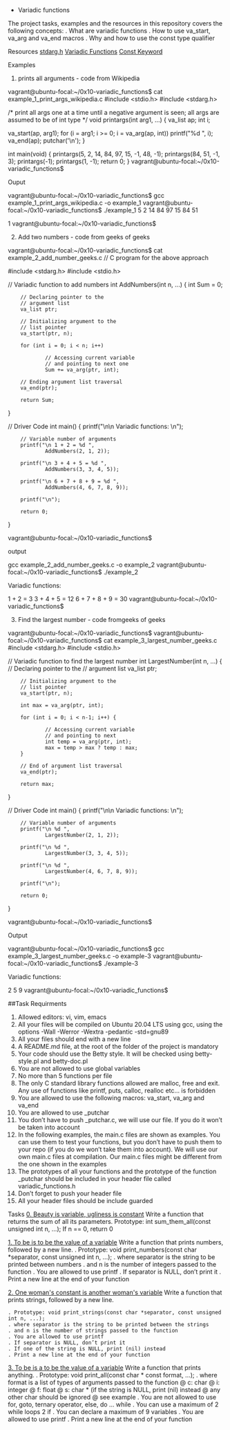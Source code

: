  - Variadic functions

The project tasks, examples and the resources in this repository covers the following concepts:
	. What are variadic functions
	. How to use va_start, va_arg and va_end macros
	. Why and how to use the const type qualifier

Resources
[stdarg.h](https://intranet.alxswe.com/rltoken/wLRJdO8pA2-Vb-rF2Y71sA)
[Variadic Functions](https://intranet.alxswe.com/rltoken/3gW8GycmyjarbJR76FkrzA)
[Const Keyword](https://intranet.alxswe.com/rltoken/_RRPCY32VODyN_r2HIEnBQ)

Examples
1. prints all arguments - code from Wikipedia


vagrant@ubuntu-focal:~/0x10-variadic_functions$ cat example_1_print_args_wikipedia.c
#include <stdio.h>
#include <stdarg.h>

/* print all args one at a time until a negative argument is seen;
   all args are assumed to be of int type */
void printargs(int arg1, ...)
{
  va_list ap;
  int i;

  va_start(ap, arg1);
  for (i = arg1; i >= 0; i = va_arg(ap, int))
    printf("%d ", i);
  va_end(ap);
  putchar('\n');
}

int main(void)
{
   printargs(5, 2, 14, 84, 97, 15, -1, 48, -1);
   printargs(84, 51, -1, 3);
   printargs(-1);
   printargs(1, -1);
   return 0;
}
vagrant@ubuntu-focal:~/0x10-variadic_functions$

Ouput

vagrant@ubuntu-focal:~/0x10-variadic_functions$ gcc example_1_print_args_wikipedia.c  -o example_1
vagrant@ubuntu-focal:~/0x10-variadic_functions$ ./example_1
5 2 14 84 97 15
84 51

1
vagrant@ubuntu-focal:~/0x10-variadic_functions$


2. Add two numbers - code from geeks of geeks


vagrant@ubuntu-focal:~/0x10-variadic_functions$ cat example_2_add_number_geeks.c
// C program for the above approach

#include <stdarg.h>
#include <stdio.h>

// Variadic function to add numbers
int AddNumbers(int n, ...)
{
        int Sum = 0;

        // Declaring pointer to the
        // argument list
        va_list ptr;

        // Initializing argument to the
        // list pointer
        va_start(ptr, n);

        for (int i = 0; i < n; i++)

                // Accessing current variable
                // and pointing to next one
                Sum += va_arg(ptr, int);

        // Ending argument list traversal
        va_end(ptr);

        return Sum;
}

// Driver Code
int main()
{
        printf("\n\n Variadic functions: \n");

        // Variable number of arguments
        printf("\n 1 + 2 = %d ",
                AddNumbers(2, 1, 2));

        printf("\n 3 + 4 + 5 = %d ",
                AddNumbers(3, 3, 4, 5));

        printf("\n 6 + 7 + 8 + 9 = %d ",
                AddNumbers(4, 6, 7, 8, 9));

        printf("\n");

        return 0;
}

vagrant@ubuntu-focal:~/0x10-variadic_functions$


output

 gcc example_2_add_number_geeks.c -o example_2
vagrant@ubuntu-focal:~/0x10-variadic_functions$ ./example_2


 Variadic functions:

 1 + 2 = 3
 3 + 4 + 5 = 12
 6 + 7 + 8 + 9 = 30
vagrant@ubuntu-focal:~/0x10-variadic_functions$

3. Find the largest number - code fromgeeks of geeks


vagrant@ubuntu-focal:~/0x10-variadic_functions$ vagrant@ubuntu-focal:~/0x10-variadic_functions$ cat example_3_largest_number_geeks.c
#include <stdarg.h>
#include <stdio.h>

// Variadic function to find the largest number
int LargestNumber(int n, ...)
{
        // Declaring pointer to the
        // argument list
        va_list ptr;

        // Initializing argument to the
        // list pointer
        va_start(ptr, n);

        int max = va_arg(ptr, int);

        for (int i = 0; i < n-1; i++) {

                // Accessing current variable
                // and pointing to next
                int temp = va_arg(ptr, int);
                max = temp > max ? temp : max;
        }

        // End of argument list traversal
        va_end(ptr);

        return max;
}

// Driver Code
int main()
{
        printf("\n\n Variadic functions: \n");

        // Variable number of arguments
        printf("\n %d ",
                LargestNumber(2, 1, 2));

        printf("\n %d ",
                LargestNumber(3, 3, 4, 5));

        printf("\n %d ",
                LargestNumber(4, 6, 7, 8, 9));

        printf("\n");

        return 0;
}

vagrant@ubuntu-focal:~/0x10-variadic_functions$

Output

vagrant@ubuntu-focal:~/0x10-variadic_functions$ gcc example_3_largest_number_geeks.c -o example-3
vagrant@ubuntu-focal:~/0x10-variadic_functions$ ./example-3


 Variadic functions:

 2
 5
 9
vagrant@ubuntu-focal:~/0x10-variadic_functions$



##Task
Requirments
1. Allowed editors: vi, vim, emacs
2. All your files will be compiled on Ubuntu 20.04 LTS using gcc, using the options -Wall -Werror -Wextra -pedantic -std=gnu89
3. All your files should end with a new line
4. A README.md file, at the root of the folder of the project is mandatory
5. Your code should use the Betty style. It will be checked using betty-style.pl and betty-doc.pl
6. You are not allowed to use global variables
7. No more than 5 functions per file
8. The only C standard library functions allowed are malloc, free and exit. Any use of functions like printf, puts, calloc, realloc etc… is forbidden
9. You are allowed to use the following macros: va_start, va_arg and va_end
10. You are allowed to use _putchar
11. You don’t have to push _putchar.c, we will use our file. If you do it won’t be taken into account
12. In the following examples, the main.c files are shown as examples. You can use them to test your functions, but you don’t have to push them to your repo (if you do we won’t take them into account). We will use our own main.c files at compilation. Our main.c files might be different from the one shown in the examples
13. The prototypes of all your functions and the prototype of the function _putchar should be included in your header file called variadic_functions.h
14. Don’t forget to push your header file
15. All your header files should be include guarded

Tasks
[0. Beauty is variable, ugliness is constant](./0-sum_them_all.c)
Write a function that returns the sum of all its parameters.
	Prototype: int sum_them_all(const unsigned int n, ...);
	If n == 0, return 0

[1. To be is to be the value of a variable](./1-print_numbers.c)
Write a function that prints numbers, followed by a new line.
	. Prototype: void print_numbers(const char *separator, const unsigned int n, ...);
	. where separator is the string to be printed between numbers
	. and n is the number of integers passed to the function
	. You are allowed to use printf
	. If separator is NULL, don’t print it
	. Print a new line at the end of your function


[2. One woman's constant is another woman's variable](./2-print_strings.c)
Write a function that prints strings, followed by a new line.

	. Prototype: void print_strings(const char *separator, const unsigned int n, ...);
	. where separator is the string to be printed between the strings
	. and n is the number of strings passed to the function
	. You are allowed to use printf
	. If separator is NULL, don’t print it
	. If one of the string is NULL, print (nil) instead
	. Print a new line at the end of your function

[3. To be is a to be the value of a variable](./3-print_all.c)
Write a function that prints anything.
	. Prototype: void print_all(const char * const format, ...);
	. where format is a list of types of arguments passed to the function
		@ c: char
		@ i: integer
		@ f: float
		@ s: char * (if the string is NULL, print (nil) instead
		@ any other char should be ignored
		@ see example
	. You are not allowed to use for, goto, ternary operator, else, do ... while
	. You can use a maximum of
		2 while loops
		2 if
	. You can declare a maximum of 9 variables
	. You are allowed to use printf
	. Print a new line at the end of your function
